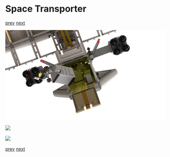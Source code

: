 
# Space Transporter

[prev](06-space-dock.md) [next](../README.md)

![](07-cargo-xfer_1.png)

![](07-cargo-xfer_2.png)

![](07-cargo-xfer_3.png)

[prev](06-space-dock.md) [next](../README.md)
